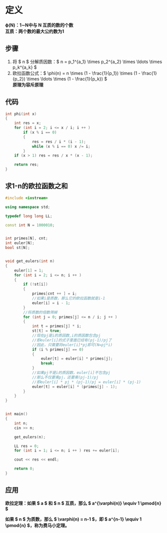 
# 定义 

**ϕ(N)：1∼N中与 N 互质的数的个数**  
**互质：两个数的最大公约数为1**

## 步骤

1. 将 $ n $ 分解质因数：$ n = p_1^{a_1} \times p_2^{a_2} \times \ldots \times p_k^{a_k} $  
2. 欧拉函数公式：$ \phi(n) = n \times (1 - \frac{1}{p_1}) \times (1 - \frac{1}{p_2}) \times \ldots \times (1 - \frac{1}{p_k}) $  
**原理为容斥原理**


## 代码

```cpp
int phi(int x)
{
    int res = x;
    for (int i = 2; i <= x / i; i ++ )
        if (x % i == 0)
        {
            res = res / i * (i - 1);
            while (x % i == 0) x /= i;
        }
    if (x > 1) res = res / x * (x - 1);

    return res;
}
```

## 求1-n的欧拉函数之和

```C++
#include <iostream>

using namespace std;

typedef long long LL;

const int N = 1000010;


int primes[N], cnt;
int euler[N];
bool st[N];


void get_eulers(int n)
{
    euler[1] = 1;
    for (int i = 2; i <= n; i ++ )
    {
        if (!st[i])
        {
            primes[cnt ++ ] = i;
            //如果i是质数，那么它的欧拉函数就是i-1
            euler[i] = i - 1;
        }
        //将质数的倍数筛掉
        for (int j = 0; primes[j] <= n / i; j ++ )
        {
            int t = primes[j] * i;
            st[t] = true;
            //现在pj是i的质因数,i的质因数包含pj
            //即euler[i]的式子里面已经有(pj-1)/pj了
            //因此，只需要将euler[i]*pj即可(N=pj*i)
            if (i % primes[j] == 0)
            {
                euler[t] = euler[i] * primes[j];
                break;
            }
            //如果pj不是i的质因数，euler[i]不包含pj
            //那么不仅要乘pj，还要乘(pj-1)/pj
            //即euler[i] * pj * (pj-1)/pj = euler[i] * (pj-1)
            euler[t] = euler[i] * (primes[j] - 1);
        }
    }
}


int main()
{
    int n;
    cin >> n;

    get_eulers(n);

    LL res = 0;
    for (int i = 1; i <= n; i ++ ) res += euler[i];

    cout << res << endl;

    return 0;
}

```

## 应用

**欧拉定理：如果 $ a $ 和 $ n $ 互质，那么 $ a^{\varphi(n)} \equiv 1 \pmod{n} $**

**如果 $ n $ 为质数，那么 $ \varphi(n) = n-1 $，即 $ a^{n-1} \equiv 1 \pmod{n} $，称为费马小定理。**
